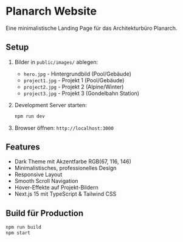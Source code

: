 # Planarch Website

Eine minimalistische Landing Page für das Architekturbüro Planarch.

## Setup

1. Bilder in `public/images/` ablegen:
   - `hero.jpg` - Hintergrundbild (Pool/Gebäude)
   - `project1.jpg` - Projekt 1 (Pool/Gebäude)
   - `project2.jpg` - Projekt 2 (Alpine/Winter)
   - `project3.jpg` - Projekt 3 (Gondelbahn Station)

2. Development Server starten:
   ```bash
   npm run dev
   ```

3. Browser öffnen: `http://localhost:3000`

## Features

- Dark Theme mit Akzentfarbe RGB(67, 116, 146)
- Minimalistisches, professionelles Design
- Responsive Layout
- Smooth Scroll Navigation
- Hover-Effekte auf Projekt-Bildern
- Next.js 15 mit TypeScript & Tailwind CSS

## Build für Production

```bash
npm run build
npm start
```

